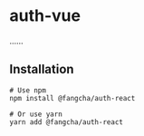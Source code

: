 # auth-vue
……

## Installation
```
# Use npm
npm install @fangcha/auth-react

# Or use yarn
yarn add @fangcha/auth-react
```
